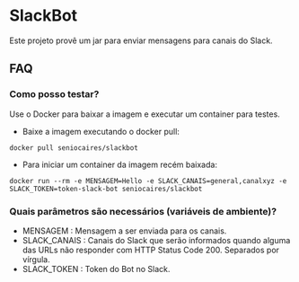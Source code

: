 # SlackBot

Este projeto provê um jar para enviar mensagens para canais do Slack.

## FAQ
### Como posso testar?

Use o Docker para baixar a imagem e executar um container para testes.

- Baixe a imagem executando o docker pull:
```shell
docker pull seniocaires/slackbot
```
- Para iniciar um container da imagem recém baixada:
```shell
docker run --rm -e MENSAGEM=Hello -e SLACK_CANAIS=general,canalxyz -e SLACK_TOKEN=token-slack-bot seniocaires/slackbot
```

### Quais parâmetros são necessários (variáveis de ambiente)?
 - MENSAGEM : Mensagem a ser enviada para os canais.
 - SLACK_CANAIS : Canais do Slack que serão informados quando alguma das URLs não responder com HTTP Status Code 200. Separados por vírgula.
 - SLACK_TOKEN : Token do Bot no Slack.
